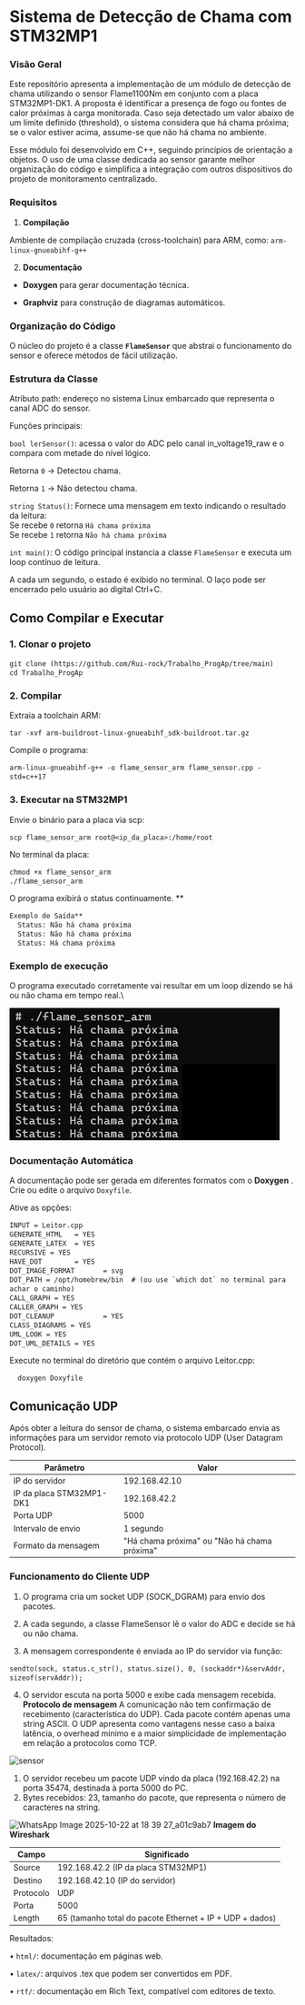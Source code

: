 # Sistema de Detecção de Chama com STM32MP1
### Visão Geral

  Este repositório apresenta a implementação de um módulo de detecção de chama utilizando o sensor Flame1100Nm em conjunto com a placa STM32MP1-DK1.
A proposta é identificar a presença de fogo ou fontes de calor próximas à carga monitorada. Caso seja detectado um valor abaixo de um limite definido (threshold), o sistema considera que há chama próxima; se o valor estiver acima, assume-se que não há chama no ambiente.

  Esse módulo foi desenvolvido em C++, seguindo princípios de orientação a objetos. O uso de uma classe dedicada ao sensor garante melhor organização do código e simplifica a integração com outros dispositivos do projeto de monitoramento centralizado.

### **Requisitos**
1) **Compilação**

Ambiente de compilação cruzada (cross-toolchain) para ARM, como:
`arm-linux-gnueabihf-g++`

2) **Documentação**

  * **Doxygen** para gerar documentação técnica.

  * **Graphviz** para construção de diagramas automáticos.

### **Organização do Código**

O núcleo do projeto é a classe **`FlameSensor`** que abstrai o funcionamento do sensor e oferece métodos de fácil utilização.

### **Estrutura da Classe**

Atributo
  path: endereço no sistema Linux embarcado que representa o canal ADC do sensor.

Funções principais:
  
  `bool lerSensor()`: acessa o valor do ADC pelo canal in_voltage19_raw e o compara com metade do nível lógico.
  
  Retorna `0` → Detectou chama.
  
  Retorna `1` → Não detectou chama.

`string Status()`: Fornece uma mensagem em texto indicando o resultado da leitura:\
  Se recebe `0` retorna `Há chama próxima`\
  Se recebe `1` retorna `Não há chama próxima`

`int main()`: O código principal instancia a classe `FlameSensor` e executa um loop contínuo de leitura.

A cada um segundo, o estado é exibido no terminal.
O laço pode ser encerrado pelo usuário ao digital Ctrl+C.

## **Como Compilar e Executar**
### **1. Clonar o projeto**
```
git clone (https://github.com/Rui-rock/Trabalho_ProgAp/tree/main)
cd Trabalho_ProgAp
```
### **2. Compilar**

Extraia a toolchain ARM:
```
tar -xvf arm-buildroot-linux-gnueabihf_sdk-buildroot.tar.gz
```
Compile o programa:
```
arm-linux-gnueabihf-g++ -o flame_sensor_arm flame_sensor.cpp -std=c++17
```
### **3. Executar na STM32MP1**

Envie o binário para a placa via scp:
```
scp flame_sensor_arm root@<ip_da_placa>:/home/root
```
No terminal da placa:
```
chmod +x flame_sensor_arm
./flame_sensor_arm
```
O programa exibirá o status continuamente.
**
```
Exemplo de Saída**
  Status: Não há chama próxima
  Status: Não há chama próxima
  Status: Há chama próxima
```
### **Exemplo de execução**
O programa executado corretamente vai resultar em um loop dizendo se há ou não chama em tempo real.\

![](/readme/terminal.png)

### **Documentação Automática**
  A documentação pode ser gerada em diferentes formatos com o **Doxygen** .
  Crie ou edite o arquivo `Doxyfile`.

Ative as opções:
```
INPUT = Leitor.cpp
GENERATE_HTML   = YES
GENERATE_LATEX  = YES
RECURSIVE = YES
HAVE_DOT        = YES
DOT_IMAGE_FORMAT       = svg
DOT_PATH = /opt/homebrew/bin  # (ou use `which dot` no terminal para achar o caminho)
CALL_GRAPH = YES
CALLER_GRAPH = YES
DOT_CLEANUP            = YES
CLASS_DIAGRAMS = YES
UML_LOOK = YES
DOT_UML_DETAILS = YES
```
Execute no terminal do diretório que contém o arquivo Leitor.cpp:
```
  doxygen Doxyfile
```
## Comunicação UDP
  Após obter a leitura do sensor de chama, o sistema embarcado envia as informações para um servidor remoto via protocolo UDP (User Datagram Protocol).
  
| Parâmetro                | Valor       | 
|--------------------------|-------------|
| IP do servidor           | 192.168.42.10 | 
| IP da placa STM32MP1-DK1 | 192.168.42.2  | 
| Porta UDP                | 5000  | 
| Intervalo de envio       | 1 segundo | 
| Formato da mensagem      | "Há chama próxima" ou "Não há chama próxima" | 

### Funcionamento do Cliente UDP
1) O programa cria um socket UDP (SOCK_DGRAM) para envio dos pacotes.

2) A cada segundo, a classe FlameSensor lê o valor do ADC e decide se há ou não chama.

3) A mensagem correspondente é enviada ao IP do servidor via função:
```
sendto(sock, status.c_str(), status.size(), 0, (sockaddr*)&servAddr, sizeof(servAddr));
```
4) O servidor escuta na porta 5000 e exibe cada mensagem recebida.
**Protocolo de mensagem**
A comunicação não tem confirmação de recebimento (característica do UDP). Cada pacote contém apenas uma string ASCII. O UDP apresenta como vantagens nesse caso a baixa latência, o overhead mínimo e a maior simplicidade de implementação em relação a protocolos como TCP.

![sensor](https://github.com/user-attachments/assets/2d99b181-fc13-462c-8cff-2ecc0fec244b)
1. O servidor recebeu um pacote UDP vindo da placa (192.168.42.2) na porta 35474, destinada à porta 5000 do PC.
2. Bytes recebidos: 23, tamanho do pacote, que representa o número de caracteres na string.
   
![WhatsApp Image 2025-10-22 at 18 39 27_a01c9ab7](https://github.com/user-attachments/assets/ef1e7bd0-568b-4f5c-b143-fa16de3f0f3d)
**Imagem do Wireshark**

| Campo                    | Significado       | 
|--------------------------|-------------|
| Source                   | 192.168.42.2 (IP da placa STM32MP1) | 
| Destino                  | 192.168.42.10 (IP do servidor)  | 
| Protocolo                | UDP  | 
| Porta                    | 5000  | 
| Length                   | 65 (tamanho total do pacote Ethernet + IP + UDP + dados) |  | 




Resultados:

  • `html/`: documentação em páginas web.

  • `latex/`: arquivos .tex que podem ser convertidos em PDF.

  • `rtf/`: documentação em Rich Text, compatível com editores de texto.
